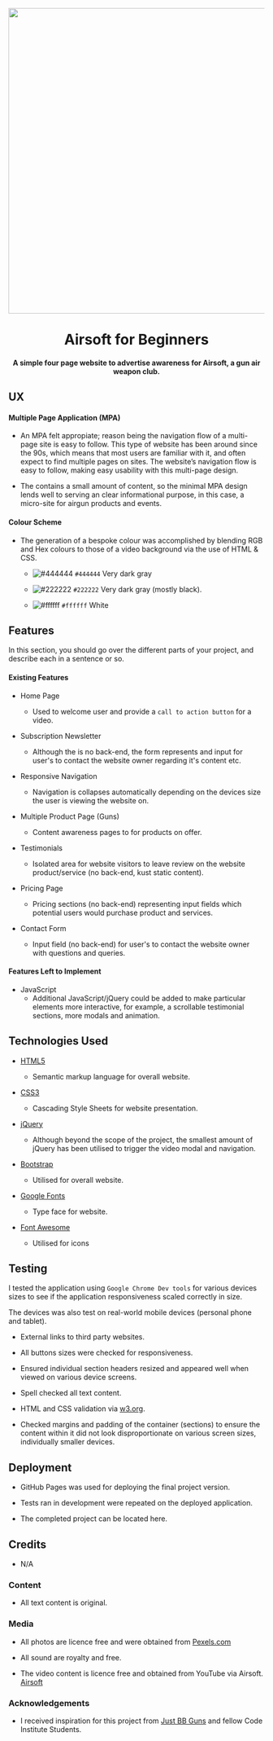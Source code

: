 <h1 align="center">
<br>
  <img src="img/airsoft-readme.png" width="600">
  <br>
    <br>
  Airsoft for Beginners
  <br>
</h1>

<h4 align="center">A simple four page website to advertise awareness for Airsoft, a gun air weapon club.</h4>
 
## UX

#### Multiple Page Application (MPA)

- An MPA felt appropiate; reason being the navigation flow of a multi-page site is easy to follow. This type of website has been around since the 90s, which means that most users are familiar with it, and often expect to find multiple pages on sites. The website’s navigation flow is easy to follow, making easy usability with this multi-page design.

- The contains a small amount of content, so the minimal MPA design lends well to serving an clear informational purpose, in this case, a micro-site for airgun products and events.
 
#### Colour Scheme

- The generation of a bespoke colour was accomplished by blending RGB and Hex colours to those of a video background via the use of HTML & CSS.

  - ![#444444](https://placehold.it/15/444444/000000?text=+) `#444444` Very dark gray

  - ![#222222](https://placehold.it/15/222222/000000?text=+) `#222222` Very dark gray (mostly black).

  - ![#ffffff](https://placehold.it/15/ffffff/000000?text=+) `#ffffff` White

## Features

In this section, you should go over the different parts of your project, and describe each in a sentence or so.
 
#### Existing Features

- Home Page

  - Used to welcome user and provide a `call to action button` for a video.

- Subscription Newsletter

  - Although the is no back-end, the form represents and input for user's to contact the website owner regarding it's content etc. 

- Responsive Navigation

  - Navigation is collapses automatically depending on the devices size the user is viewing the website on.

- Multiple Product Page (Guns)
  - Content awareness pages to for products on offer.

- Testimonials
  - Isolated area for website visitors to leave review on the website product/service (no back-end, kust static content).

- Pricing Page
  - Pricing sections (no back-end) representing input fields which potential users would purchase product and services.

- Contact Form
  - Input field (no back-end) for user's to contact the website owner with questions and queries.

#### Features Left to Implement

- JavaScript 
    - Additional JavaScript/jQuery could be added to make particular elements more interactive, for example, a scrollable testimonial sections, more modals and animation.

## Technologies Used


- [HTML5](https://www.w3.org/TR/html5/ "HTML5 Official Site")

  - Semantic markup language for overall website.

- [CSS3](https://www.w3.org/Style/CSS/ "Cascading Style Sheets Official Site")

  - Cascading Style Sheets for website presentation.

- [jQuery](https://jquery.com/ "jQuery Official Site") 

  - Although beyond the scope of the project, the smallest amount of jQuery has been utilised to trigger the video modal and navigation.

- [Bootstrap](https://getbootstrap.com/docs/4.1/getting-started/introduction/ "Bootstrap Official Site")

  - Utilised for overall website.

- [Google Fonts](https://fonts.google.com/ "Google Fonts Official Site")
  - Type face for website.

- [Font Awesome](https://fontawesome.com/ "Fontawesome Official Site")

  - Utilised for icons


## Testing

I tested the application using `Google Chrome Dev tools` for various devices sizes to see if the application responsiveness scaled correctly in size.

The devices was also test on real-world mobile devices (personal phone and tablet).

- External links to third party websites.

- All buttons sizes were checked for responsiveness.

- Ensured individual section headers resized and appeared well when viewed on various device screens.

- Spell checked all text content.

- HTML and CSS validation via [w3.org](https://www.w3.org/ "W3C Official Site").

- Checked margins and padding of the container (sections) to ensure the content within it did not look disproportionate on various screen sizes, individually smaller devices.

## Deployment

- GitHub Pages was used for deploying the final project version.

- Tests ran in development were repeated on the deployed application.

- The completed project can be located here.


## Credits

-  N/A

### Content
- All text content is original.

### Media
- All photos are licence free and were obtained from [Pexels.com](pexels.com)

- All sound are royalty and free.

- The video content is licence free and obtained from YouTube via Airsoft. [Airsoft](https://www.youtube.com/embed/K6B6zU3xA1U)

### Acknowledgements

- I received inspiration for this project from [Just BB Guns](https://www.justbbguns.co.uk/blog/tips/airsoft-beginners-need-know-first-game/) and fellow Code Institute Students.

